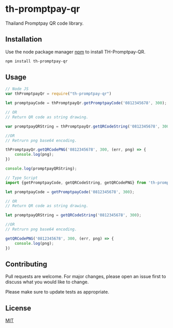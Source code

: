 # th-promptpay-qr

Thailand Promptpay QR code library.

## Installation

Use the node package manager [npm](https://www.npmjs.com/get-npm) to install TH-Promptpay-QR.

```bash
npm install th-promptpay-qr
```

## Usage

```node.js
// Node JS
var thPromptpayQr = require("th-promptpay-qr")

let promptpayCode = thPromptpayQr.getPromptpayCode('0812345678', 300);

// OR
// Return QR code as string drawing.

var promptpayQRString = thPromptpayQr.getQRCodeString('0812345678', 300);

//OR
// Retrurn png base64 encoding.

thPromptpayQr.getQRCodePNG('0812345678', 300, (err, png) => {
    console.log(png);
})

console.log(promptpayQRString);
```

```node.js
// Type Script
import {getPromptpayCode, getQRCodeString, getQRCodePNG} from 'th-promptpay-qr';

let promptpayCode = getPromptpayCode('0812345678', 300);

// OR
// Return QR code as string drawing.

let promptpayQRString = getQRCodeString('0812345678', 300);

//OR
// Retrurn png base64 encoding.

getQRCodePNG('0812345678', 300, (err, png) => {
    console.log(png);
})

```

## Contributing
Pull requests are welcome. For major changes, please open an issue first to discuss what you would like to change.

Please make sure to update tests as appropriate.

## License
[MIT](https://choosealicense.com/licenses/mit/)